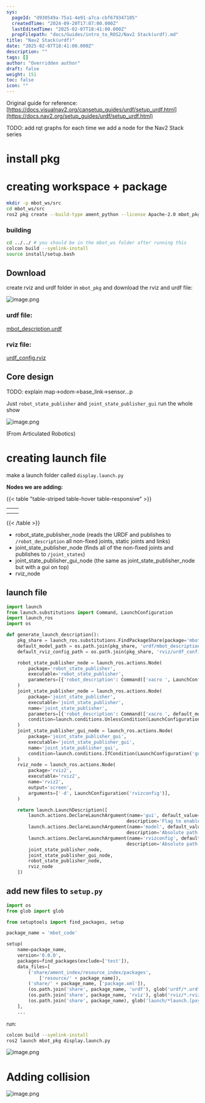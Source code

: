 ```yaml
---
sys:
  pageId: "d930549a-75a1-4e91-a7ca-cbf679347105"
  createdTime: "2024-09-20T17:07:00.000Z"
  lastEditedTime: "2025-02-07T18:41:00.000Z"
  propFilepath: "docs/Guides/intro_to_ROS2/Nav2 Stack(urdf).md"
title: "Nav2 Stack(urdf)"
date: "2025-02-07T18:41:00.000Z"
description: ""
tags: []
author: "Overridden author"
draft: false
weight: 151
toc: false
icon: ""
---
```


Original guide for reference: [https://docs.visualnav2.org/cansetup_guides/urdf/setup_urdf.html](https://docs.nav2.org/setup_guides/urdf/setup_urdf.html)

TODO: add rqt graphs for each time we add a node for the Nav2 Stack series

# install pkg

# creating workspace + package

```bash
mkdir -p mbot_ws/src
cd mbot_ws/src
ros2 pkg create --build-type ament_python --license Apache-2.0 mbot_pkg 
```

### building 

```bash
cd ../../ # you should be in the mbot_ws folder after running this
colcon build --symlink-install  
source install/setup.bash
```

## Download

create rviz and urdf folder in `mbot_pkg` and download the rviz and urdf file:

![image.png](https://prod-files-secure.s3.us-west-2.amazonaws.com/d518164a-d88e-44d1-a4ee-3adb3bd8bce0/60e8d4f3-bb68-4928-b682-3519bd67f0c9/image.png?X-Amz-Algorithm=AWS4-HMAC-SHA256&X-Amz-Content-Sha256=UNSIGNED-PAYLOAD&X-Amz-Credential=ASIAZI2LB466RIH44AJU%2F20250216%2Fus-west-2%2Fs3%2Faws4_request&X-Amz-Date=20250216T060938Z&X-Amz-Expires=3600&X-Amz-Security-Token=IQoJb3JpZ2luX2VjEC4aCXVzLXdlc3QtMiJIMEYCIQC8M82NWtfwaKmXb508rpdWABYaaviIKnWtTeDPtQTexwIhAPdaF5t9Miuqj0xVhZv1fCG4y%2FheoRZ2Etzn5TYlMyKdKv8DCFcQABoMNjM3NDIzMTgzODA1IgwfwyMQbn4VnjgLI2cq3ANWX7OTMU7rtg20rqG4Ge5IWhPAm93eMOamJrLTIW9iHEiYwnP9QF5o03WJisFLb0id9Cli7BeWbcw5K%2FUzN3y7Gg2U52PSwaZbne8KvYd5khOJIlSM02jNPwCr91jBtAaum3qd3fksyhhqyb15jlzYqHGHs4IHOHaHqGdcYzCT1HQ9gwA%2BAAXFMLokk3oAZ7RMVffxq2J3vMKT5VT5CixnkHsI0pqVC%2B4blOk%2B4fWx1AEE0mSxj1wX9j8cww60elilfcY5%2F8BLyPnG%2BMzzOJFtFm9lsc58FybGmdBtzWtKw4x9u5xLey%2Btfxkqm5XwPN0tAmlWzBENSiEkv%2FwvE6sgVpeKBRMv%2FMWVMj7cSeA0SbISAlJwS9Q0xTxgedhVdSbuK2ziY9Z5tVRn4jLvKqKL3rkFPxIOPN0JfINHcKSHVi81gehU%2BJlIFslpKMaXDB0ydE5yoyYW7c9aFK8kroan99LbekveDh3JKjjUx78cwigSQQ3gYYQL8SczjAXuflsPS5nIxgJed4fGXwmLUuezbDiSksdubBdYgmLMsJU%2BKZuT%2B2gwYZVsmO18HzASXYW0VBG6gfqQyrkNHIWmPRZTpcFjvGY5LxeuLlsWrHhl9ecS04%2ByscwlQ3aYEzDF%2FsW9BjqkAURIFxir5CzcluNQnGC%2BZVBaV6GdeiBHR8Mz1DchPlCXzNuw8NQnqMbH1LNHA%2B16hCGjdIjFIf09GCyysL3Q1ONcBidbxvNY2AfIizVAGuItog7j61DbbitRK%2Fx1NTLVq%2Fi%2B%2FQEM5UMdfEG1a4MQE%2BtrkEbT4O%2FJ3hnDEfzKvpswKinZ4wHvNXprcgd9eGMaL5b%2Fs%2BhdBUTIqmkrjY5mebknUqJe&X-Amz-Signature=aefac6faacaa8c2f111d780fa871a2dcc355e95e7b3d6e499477e89a4cc9bdc4&X-Amz-SignedHeaders=host&x-id=GetObject)

### urdf file:

[mbot_description.urdf](https://prod-files-secure.s3.us-west-2.amazonaws.com/d518164a-d88e-44d1-a4ee-3adb3bd8bce0/3b2e2a2a-0671-42c6-9a27-600d8e1f6385/mbot_description.urdf?X-Amz-Algorithm=AWS4-HMAC-SHA256&X-Amz-Content-Sha256=UNSIGNED-PAYLOAD&X-Amz-Credential=ASIAZI2LB466RIH44AJU%2F20250216%2Fus-west-2%2Fs3%2Faws4_request&X-Amz-Date=20250216T060938Z&X-Amz-Expires=3600&X-Amz-Security-Token=IQoJb3JpZ2luX2VjEC4aCXVzLXdlc3QtMiJIMEYCIQC8M82NWtfwaKmXb508rpdWABYaaviIKnWtTeDPtQTexwIhAPdaF5t9Miuqj0xVhZv1fCG4y%2FheoRZ2Etzn5TYlMyKdKv8DCFcQABoMNjM3NDIzMTgzODA1IgwfwyMQbn4VnjgLI2cq3ANWX7OTMU7rtg20rqG4Ge5IWhPAm93eMOamJrLTIW9iHEiYwnP9QF5o03WJisFLb0id9Cli7BeWbcw5K%2FUzN3y7Gg2U52PSwaZbne8KvYd5khOJIlSM02jNPwCr91jBtAaum3qd3fksyhhqyb15jlzYqHGHs4IHOHaHqGdcYzCT1HQ9gwA%2BAAXFMLokk3oAZ7RMVffxq2J3vMKT5VT5CixnkHsI0pqVC%2B4blOk%2B4fWx1AEE0mSxj1wX9j8cww60elilfcY5%2F8BLyPnG%2BMzzOJFtFm9lsc58FybGmdBtzWtKw4x9u5xLey%2Btfxkqm5XwPN0tAmlWzBENSiEkv%2FwvE6sgVpeKBRMv%2FMWVMj7cSeA0SbISAlJwS9Q0xTxgedhVdSbuK2ziY9Z5tVRn4jLvKqKL3rkFPxIOPN0JfINHcKSHVi81gehU%2BJlIFslpKMaXDB0ydE5yoyYW7c9aFK8kroan99LbekveDh3JKjjUx78cwigSQQ3gYYQL8SczjAXuflsPS5nIxgJed4fGXwmLUuezbDiSksdubBdYgmLMsJU%2BKZuT%2B2gwYZVsmO18HzASXYW0VBG6gfqQyrkNHIWmPRZTpcFjvGY5LxeuLlsWrHhl9ecS04%2ByscwlQ3aYEzDF%2FsW9BjqkAURIFxir5CzcluNQnGC%2BZVBaV6GdeiBHR8Mz1DchPlCXzNuw8NQnqMbH1LNHA%2B16hCGjdIjFIf09GCyysL3Q1ONcBidbxvNY2AfIizVAGuItog7j61DbbitRK%2Fx1NTLVq%2Fi%2B%2FQEM5UMdfEG1a4MQE%2BtrkEbT4O%2FJ3hnDEfzKvpswKinZ4wHvNXprcgd9eGMaL5b%2Fs%2BhdBUTIqmkrjY5mebknUqJe&X-Amz-Signature=b2b3a55ba4e4f9ee6f35c1f3632a02259e0e68212bafa8250a761ea24a2b0718&X-Amz-SignedHeaders=host&x-id=GetObject)

### rviz file:

[urdf_config.rviz](https://prod-files-secure.s3.us-west-2.amazonaws.com/d518164a-d88e-44d1-a4ee-3adb3bd8bce0/883b4535-a297-4d3c-87a4-6a90962c0695/urdf_config.rviz?X-Amz-Algorithm=AWS4-HMAC-SHA256&X-Amz-Content-Sha256=UNSIGNED-PAYLOAD&X-Amz-Credential=ASIAZI2LB466RIH44AJU%2F20250216%2Fus-west-2%2Fs3%2Faws4_request&X-Amz-Date=20250216T060938Z&X-Amz-Expires=3600&X-Amz-Security-Token=IQoJb3JpZ2luX2VjEC4aCXVzLXdlc3QtMiJIMEYCIQC8M82NWtfwaKmXb508rpdWABYaaviIKnWtTeDPtQTexwIhAPdaF5t9Miuqj0xVhZv1fCG4y%2FheoRZ2Etzn5TYlMyKdKv8DCFcQABoMNjM3NDIzMTgzODA1IgwfwyMQbn4VnjgLI2cq3ANWX7OTMU7rtg20rqG4Ge5IWhPAm93eMOamJrLTIW9iHEiYwnP9QF5o03WJisFLb0id9Cli7BeWbcw5K%2FUzN3y7Gg2U52PSwaZbne8KvYd5khOJIlSM02jNPwCr91jBtAaum3qd3fksyhhqyb15jlzYqHGHs4IHOHaHqGdcYzCT1HQ9gwA%2BAAXFMLokk3oAZ7RMVffxq2J3vMKT5VT5CixnkHsI0pqVC%2B4blOk%2B4fWx1AEE0mSxj1wX9j8cww60elilfcY5%2F8BLyPnG%2BMzzOJFtFm9lsc58FybGmdBtzWtKw4x9u5xLey%2Btfxkqm5XwPN0tAmlWzBENSiEkv%2FwvE6sgVpeKBRMv%2FMWVMj7cSeA0SbISAlJwS9Q0xTxgedhVdSbuK2ziY9Z5tVRn4jLvKqKL3rkFPxIOPN0JfINHcKSHVi81gehU%2BJlIFslpKMaXDB0ydE5yoyYW7c9aFK8kroan99LbekveDh3JKjjUx78cwigSQQ3gYYQL8SczjAXuflsPS5nIxgJed4fGXwmLUuezbDiSksdubBdYgmLMsJU%2BKZuT%2B2gwYZVsmO18HzASXYW0VBG6gfqQyrkNHIWmPRZTpcFjvGY5LxeuLlsWrHhl9ecS04%2ByscwlQ3aYEzDF%2FsW9BjqkAURIFxir5CzcluNQnGC%2BZVBaV6GdeiBHR8Mz1DchPlCXzNuw8NQnqMbH1LNHA%2B16hCGjdIjFIf09GCyysL3Q1ONcBidbxvNY2AfIizVAGuItog7j61DbbitRK%2Fx1NTLVq%2Fi%2B%2FQEM5UMdfEG1a4MQE%2BtrkEbT4O%2FJ3hnDEfzKvpswKinZ4wHvNXprcgd9eGMaL5b%2Fs%2BhdBUTIqmkrjY5mebknUqJe&X-Amz-Signature=7d58f90aaec8c8458eee1601e56f73c88a6c483f1d8566775d3056f9bad3e651&X-Amz-SignedHeaders=host&x-id=GetObject)

## Core design

TODO: explain map→odom→base_link→sensor…p

Just `robot_state_publisher` and `joint_state_publisher_gui` run the whole show

![image.png](https://prod-files-secure.s3.us-west-2.amazonaws.com/d518164a-d88e-44d1-a4ee-3adb3bd8bce0/64f4a3b8-f3c0-4033-b559-14312f915650/image.png?X-Amz-Algorithm=AWS4-HMAC-SHA256&X-Amz-Content-Sha256=UNSIGNED-PAYLOAD&X-Amz-Credential=ASIAZI2LB466RIH44AJU%2F20250216%2Fus-west-2%2Fs3%2Faws4_request&X-Amz-Date=20250216T060938Z&X-Amz-Expires=3600&X-Amz-Security-Token=IQoJb3JpZ2luX2VjEC4aCXVzLXdlc3QtMiJIMEYCIQC8M82NWtfwaKmXb508rpdWABYaaviIKnWtTeDPtQTexwIhAPdaF5t9Miuqj0xVhZv1fCG4y%2FheoRZ2Etzn5TYlMyKdKv8DCFcQABoMNjM3NDIzMTgzODA1IgwfwyMQbn4VnjgLI2cq3ANWX7OTMU7rtg20rqG4Ge5IWhPAm93eMOamJrLTIW9iHEiYwnP9QF5o03WJisFLb0id9Cli7BeWbcw5K%2FUzN3y7Gg2U52PSwaZbne8KvYd5khOJIlSM02jNPwCr91jBtAaum3qd3fksyhhqyb15jlzYqHGHs4IHOHaHqGdcYzCT1HQ9gwA%2BAAXFMLokk3oAZ7RMVffxq2J3vMKT5VT5CixnkHsI0pqVC%2B4blOk%2B4fWx1AEE0mSxj1wX9j8cww60elilfcY5%2F8BLyPnG%2BMzzOJFtFm9lsc58FybGmdBtzWtKw4x9u5xLey%2Btfxkqm5XwPN0tAmlWzBENSiEkv%2FwvE6sgVpeKBRMv%2FMWVMj7cSeA0SbISAlJwS9Q0xTxgedhVdSbuK2ziY9Z5tVRn4jLvKqKL3rkFPxIOPN0JfINHcKSHVi81gehU%2BJlIFslpKMaXDB0ydE5yoyYW7c9aFK8kroan99LbekveDh3JKjjUx78cwigSQQ3gYYQL8SczjAXuflsPS5nIxgJed4fGXwmLUuezbDiSksdubBdYgmLMsJU%2BKZuT%2B2gwYZVsmO18HzASXYW0VBG6gfqQyrkNHIWmPRZTpcFjvGY5LxeuLlsWrHhl9ecS04%2ByscwlQ3aYEzDF%2FsW9BjqkAURIFxir5CzcluNQnGC%2BZVBaV6GdeiBHR8Mz1DchPlCXzNuw8NQnqMbH1LNHA%2B16hCGjdIjFIf09GCyysL3Q1ONcBidbxvNY2AfIizVAGuItog7j61DbbitRK%2Fx1NTLVq%2Fi%2B%2FQEM5UMdfEG1a4MQE%2BtrkEbT4O%2FJ3hnDEfzKvpswKinZ4wHvNXprcgd9eGMaL5b%2Fs%2BhdBUTIqmkrjY5mebknUqJe&X-Amz-Signature=1100aa1c43a02c781a0fd7e99617ef6ba3a910b05696ee488d74af92e51eadf0&X-Amz-SignedHeaders=host&x-id=GetObject)

(From Articulated Robotics)

# creating launch file

make a launch folder called `display.launch.py`

**Nodes we are adding:**

{{< table "table-striped table-hover table-responsive" >}}

|   |   |
| - | - |
|   |   |
|   |   |

{{< /table >}}

- robot_state_publisher_node (reads the URDF and publishes to `/robot_description` all non-fixed joints, static joints and links)
- joint_state_publisher_node (finds all of the non-fixed joints and publishes to `/joint_states`)
- joint_state_publisher_gui_node (the same as joint_state_publisher_node but with a gui on top)
- rviz_node

## launch file

```python
import launch
from launch.substitutions import Command, LaunchConfiguration
import launch_ros
import os

def generate_launch_description():
    pkg_share = launch_ros.substitutions.FindPackageShare(package='mbot_pkg').find('mbot_pkg')
    default_model_path = os.path.join(pkg_share, 'urdf/mbot_description.urdf')
    default_rviz_config_path = os.path.join(pkg_share, 'rviz/urdf_config.rviz')

    robot_state_publisher_node = launch_ros.actions.Node(
        package='robot_state_publisher',
        executable='robot_state_publisher',
        parameters=[{'robot_description': Command(['xacro ', LaunchConfiguration('model')])}]
    )
    joint_state_publisher_node = launch_ros.actions.Node(
        package='joint_state_publisher',
        executable='joint_state_publisher',
        name='joint_state_publisher',
        parameters=[{'robot_description': Command(['xacro ', default_model_path])}],
        condition=launch.conditions.UnlessCondition(LaunchConfiguration('gui'))
    )
    joint_state_publisher_gui_node = launch_ros.actions.Node(
        package='joint_state_publisher_gui',
        executable='joint_state_publisher_gui',
        name='joint_state_publisher_gui',
        condition=launch.conditions.IfCondition(LaunchConfiguration('gui'))
    )
    rviz_node = launch_ros.actions.Node(
        package='rviz2',
        executable='rviz2',
        name='rviz2',
        output='screen',
        arguments=['-d', LaunchConfiguration('rvizconfig')],
    )

    return launch.LaunchDescription([
        launch.actions.DeclareLaunchArgument(name='gui', default_value='True',
                                            description='Flag to enable joint_state_publisher_gui'),
        launch.actions.DeclareLaunchArgument(name='model', default_value=default_model_path,
                                            description='Absolute path to robot urdf file'),
        launch.actions.DeclareLaunchArgument(name='rvizconfig', default_value=default_rviz_config_path,
                                            description='Absolute path to rviz config file'),
        joint_state_publisher_node,
        joint_state_publisher_gui_node,
        robot_state_publisher_node,
        rviz_node
    ])
```

## add new files to `setup.py` 

```python
import os
from glob import glob

from setuptools import find_packages, setup

package_name = 'mbot_code'

setup(
    name=package_name,
    version='0.0.0',
    packages=find_packages(exclude=['test']),
    data_files=[
        ('share/ament_index/resource_index/packages',
            ['resource/' + package_name]),
        ('share/' + package_name, ['package.xml']),
        (os.path.join('share', package_name, 'urdf'), glob('urdf/*.urdf')),
        (os.path.join('share', package_name, 'rviz'), glob('rviz/*.rviz*')),
        (os.path.join('share', package_name), glob('launch/*launch.[pxy][yma]*')),
    ],
    ...
```

run:

```bash
colcon build --symlink-install
ros2 launch mbot_pkg display.launch.py
```

![image.png](https://prod-files-secure.s3.us-west-2.amazonaws.com/d518164a-d88e-44d1-a4ee-3adb3bd8bce0/98177d9e-161f-4928-ab62-342d42c35cff/image.png?X-Amz-Algorithm=AWS4-HMAC-SHA256&X-Amz-Content-Sha256=UNSIGNED-PAYLOAD&X-Amz-Credential=ASIAZI2LB466RIH44AJU%2F20250216%2Fus-west-2%2Fs3%2Faws4_request&X-Amz-Date=20250216T060938Z&X-Amz-Expires=3600&X-Amz-Security-Token=IQoJb3JpZ2luX2VjEC4aCXVzLXdlc3QtMiJIMEYCIQC8M82NWtfwaKmXb508rpdWABYaaviIKnWtTeDPtQTexwIhAPdaF5t9Miuqj0xVhZv1fCG4y%2FheoRZ2Etzn5TYlMyKdKv8DCFcQABoMNjM3NDIzMTgzODA1IgwfwyMQbn4VnjgLI2cq3ANWX7OTMU7rtg20rqG4Ge5IWhPAm93eMOamJrLTIW9iHEiYwnP9QF5o03WJisFLb0id9Cli7BeWbcw5K%2FUzN3y7Gg2U52PSwaZbne8KvYd5khOJIlSM02jNPwCr91jBtAaum3qd3fksyhhqyb15jlzYqHGHs4IHOHaHqGdcYzCT1HQ9gwA%2BAAXFMLokk3oAZ7RMVffxq2J3vMKT5VT5CixnkHsI0pqVC%2B4blOk%2B4fWx1AEE0mSxj1wX9j8cww60elilfcY5%2F8BLyPnG%2BMzzOJFtFm9lsc58FybGmdBtzWtKw4x9u5xLey%2Btfxkqm5XwPN0tAmlWzBENSiEkv%2FwvE6sgVpeKBRMv%2FMWVMj7cSeA0SbISAlJwS9Q0xTxgedhVdSbuK2ziY9Z5tVRn4jLvKqKL3rkFPxIOPN0JfINHcKSHVi81gehU%2BJlIFslpKMaXDB0ydE5yoyYW7c9aFK8kroan99LbekveDh3JKjjUx78cwigSQQ3gYYQL8SczjAXuflsPS5nIxgJed4fGXwmLUuezbDiSksdubBdYgmLMsJU%2BKZuT%2B2gwYZVsmO18HzASXYW0VBG6gfqQyrkNHIWmPRZTpcFjvGY5LxeuLlsWrHhl9ecS04%2ByscwlQ3aYEzDF%2FsW9BjqkAURIFxir5CzcluNQnGC%2BZVBaV6GdeiBHR8Mz1DchPlCXzNuw8NQnqMbH1LNHA%2B16hCGjdIjFIf09GCyysL3Q1ONcBidbxvNY2AfIizVAGuItog7j61DbbitRK%2Fx1NTLVq%2Fi%2B%2FQEM5UMdfEG1a4MQE%2BtrkEbT4O%2FJ3hnDEfzKvpswKinZ4wHvNXprcgd9eGMaL5b%2Fs%2BhdBUTIqmkrjY5mebknUqJe&X-Amz-Signature=99a61bc917ddce55bf1ba60f10a3d6ad712c5f77354cfa715c6c4199a45c17f5&X-Amz-SignedHeaders=host&x-id=GetObject)

# Adding collision

![image.png](https://prod-files-secure.s3.us-west-2.amazonaws.com/d518164a-d88e-44d1-a4ee-3adb3bd8bce0/6c70e3ae-bba2-425a-8727-0c3370140bcf/image.png?X-Amz-Algorithm=AWS4-HMAC-SHA256&X-Amz-Content-Sha256=UNSIGNED-PAYLOAD&X-Amz-Credential=ASIAZI2LB466RIH44AJU%2F20250216%2Fus-west-2%2Fs3%2Faws4_request&X-Amz-Date=20250216T060938Z&X-Amz-Expires=3600&X-Amz-Security-Token=IQoJb3JpZ2luX2VjEC4aCXVzLXdlc3QtMiJIMEYCIQC8M82NWtfwaKmXb508rpdWABYaaviIKnWtTeDPtQTexwIhAPdaF5t9Miuqj0xVhZv1fCG4y%2FheoRZ2Etzn5TYlMyKdKv8DCFcQABoMNjM3NDIzMTgzODA1IgwfwyMQbn4VnjgLI2cq3ANWX7OTMU7rtg20rqG4Ge5IWhPAm93eMOamJrLTIW9iHEiYwnP9QF5o03WJisFLb0id9Cli7BeWbcw5K%2FUzN3y7Gg2U52PSwaZbne8KvYd5khOJIlSM02jNPwCr91jBtAaum3qd3fksyhhqyb15jlzYqHGHs4IHOHaHqGdcYzCT1HQ9gwA%2BAAXFMLokk3oAZ7RMVffxq2J3vMKT5VT5CixnkHsI0pqVC%2B4blOk%2B4fWx1AEE0mSxj1wX9j8cww60elilfcY5%2F8BLyPnG%2BMzzOJFtFm9lsc58FybGmdBtzWtKw4x9u5xLey%2Btfxkqm5XwPN0tAmlWzBENSiEkv%2FwvE6sgVpeKBRMv%2FMWVMj7cSeA0SbISAlJwS9Q0xTxgedhVdSbuK2ziY9Z5tVRn4jLvKqKL3rkFPxIOPN0JfINHcKSHVi81gehU%2BJlIFslpKMaXDB0ydE5yoyYW7c9aFK8kroan99LbekveDh3JKjjUx78cwigSQQ3gYYQL8SczjAXuflsPS5nIxgJed4fGXwmLUuezbDiSksdubBdYgmLMsJU%2BKZuT%2B2gwYZVsmO18HzASXYW0VBG6gfqQyrkNHIWmPRZTpcFjvGY5LxeuLlsWrHhl9ecS04%2ByscwlQ3aYEzDF%2FsW9BjqkAURIFxir5CzcluNQnGC%2BZVBaV6GdeiBHR8Mz1DchPlCXzNuw8NQnqMbH1LNHA%2B16hCGjdIjFIf09GCyysL3Q1ONcBidbxvNY2AfIizVAGuItog7j61DbbitRK%2Fx1NTLVq%2Fi%2B%2FQEM5UMdfEG1a4MQE%2BtrkEbT4O%2FJ3hnDEfzKvpswKinZ4wHvNXprcgd9eGMaL5b%2Fs%2BhdBUTIqmkrjY5mebknUqJe&X-Amz-Signature=ca259c6a0a1d3e8ddcca32205fcd39155dade8b447b60dbce30b61879d8fc5be&X-Amz-SignedHeaders=host&x-id=GetObject)

